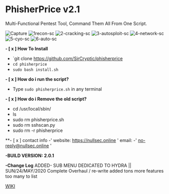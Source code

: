 # PhisherPrice v2.1
Multi-Functional Pentest Tool, Command Them All From One Script.

![Capture](https://user-images.githubusercontent.com/48811414/86183623-58bca500-bb2a-11ea-9e4b-7a23e3a45302.PNG)
![1recon-sc](https://user-images.githubusercontent.com/48811414/82654295-66703800-9c18-11ea-9958-8b68da8267c9.png)
![2-cracking-sc](https://user-images.githubusercontent.com/48811414/82654296-66703800-9c18-11ea-9d54-fd7a95d4cb4e.png)
![3-autosploit-sc](https://user-images.githubusercontent.com/48811414/82654297-6708ce80-9c18-11ea-96d5-6f7f63e41e4c.png)
![4-network-sc](https://user-images.githubusercontent.com/48811414/82654300-6708ce80-9c18-11ea-81c0-d100ef4e940e.png)
![5-cyo-sc](https://user-images.githubusercontent.com/48811414/82654302-67a16500-9c18-11ea-963d-2a08f3b87214.png)
![6-auto-sc](https://user-images.githubusercontent.com/48811414/82654305-67a16500-9c18-11ea-8c6a-10cb295c18c2.png)

**- [ x ] How To Install**

- `git clone https://github.com/SirCryptic/phisherprice
- `cd phisherprice`
-  `sudo bash install.sh`


**- [ x ] How do i run the script?**

-  Type `sudo phisherprice.sh` in any terminal

**- [ x ] How do i Remove the old script?**
- cd /usr/local/sbin/
- ls
- sudo rm phisherprice.sh
- sudo rm sshscan.py
- sudo rm -r phisherprice


 **- [ x ] contact info
-' website: https://nullsec.online ' email:
-' no-reply@nullsec.online '

**-BUILD VERSION: 2.0.1**

**-Change Log**
ADDED- SUB MENU DEDICATED TO HYDRA || SUN/24/MAY/2020
Complete Overhaul / re-write
added tons more features too many to list

[WIKI](https://github.com/SirCryptic/phisherprice/wiki)
